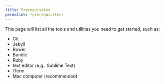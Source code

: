 ```yaml
---
title: Prerequisites
permalink: /prerequisites/
---
```


This page will list all the tools and utilities you need to get started, such as:

* Git
* Jekyll
* Bower
* Bundle
* Ruby
* text editor (e.g., Sublime Text)
* iTerm
* Mac computer (recommended)